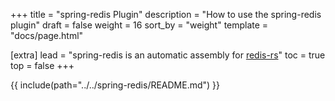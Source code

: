 +++
title = "spring-redis Plugin"
description = "How to use the spring-redis plugin"
draft = false
weight = 16
sort_by = "weight"
template = "docs/page.html"

[extra]
lead = "spring-redis is an automatic assembly for <a href='https://github.com/redis-rs/redis-rs' target='_blank'>redis-rs</a>"
toc = true
top = false
+++

{{ include(path="../../spring-redis/README.md") }}